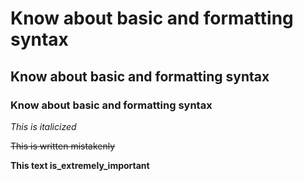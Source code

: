 # Know about basic and formatting syntax

## Know about basic and formatting syntax

### Know about basic and formatting syntax

*This is italicized*

~~This is written mistakenly~~

**This text is_extremely_important**
